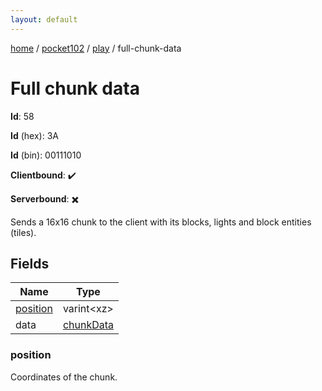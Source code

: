 ```yaml
---
layout: default
---
```


[home](/)  /  [pocket102](/protocol/pocket102)  /  [play](/protocol/pocket102/play)  /  full-chunk-data

# Full chunk data

**Id**: 58

**Id** (hex): 3A

**Id** (bin): 00111010

**Clientbound**: ✔️

**Serverbound**: ✖️

Sends a 16x16 chunk to the client with its blocks, lights and block entities (tiles).

## Fields

Name | Type
---|---
[position](#position) | varint&lt;xz&gt;
data | [chunkData](/protocol/pocket102/types/chunk-data)

### position

Coordinates of the chunk.

